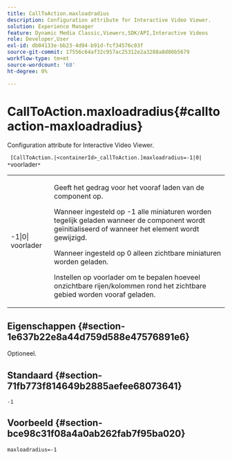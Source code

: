 ```yaml
---
title: CallToAction.maxloadradius
description: Configuration attribute for Interactive Video Viewer.
solution: Experience Manager
feature: Dynamic Media Classic,Viewers,SDK/API,Interactive Videos
role: Developer,User
exl-id: db04133e-bb23-4d94-b91d-fcf34576c03f
source-git-commit: 17556c64af32c957ac25312e2a3288a8d86b5679
workflow-type: tm+mt
source-wordcount: '68'
ht-degree: 0%

---
```


# CallToAction.maxloadradius{#calltoaction-maxloadradius}

Configuration attribute for Interactive Video Viewer.

` [CallToAction.|<containerId>_callToAction.]maxloadradius=-1|0| *`voorlader`*`

<table id="table_441553CD34C94A58A9D7CBF772DEDDB6"> 
 <tbody> 
  <tr> 
   <td colname="col1"> <p> <span class="codeph">-1|0|<span class="varname"> voorlader</span></span> </p> </td> 
   <td colname="col2"> <p> Geeft het gedrag voor het vooraf laden van de component op. </p> <p>Wanneer ingesteld op <span class="codeph"> -1</span> alle miniaturen worden tegelijk geladen wanneer de component wordt geïnitialiseerd of wanneer het element wordt gewijzigd. </p> <p>Wanneer ingesteld op <span class="codeph"> 0</span> alleen zichtbare miniaturen worden geladen. </p> <p>Instellen op <span class="codeph"><span class="varname"> voorlader</span></span> om te bepalen hoeveel onzichtbare rijen/kolommen rond het zichtbare gebied worden vooraf geladen. </p> </td> 
  </tr> 
 </tbody> 
</table>

## Eigenschappen {#section-1e637b22e8a44d759d588e47576891e6}

Optioneel.

## Standaard {#section-71fb773f814649b2885aefee68073641}

`-1`

## Voorbeeld {#section-bce98c31f08a4a0ab262fab7f95ba020}

```
maxloadradius=-1
```
